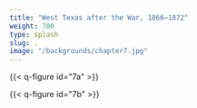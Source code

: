 ```yaml
---
title: "West Texas after the War, 1866–1872"
weight: 700
type: splash
slug: .
image: "/backgrounds/chapter7.jpg"
---
```


{{< q-figure id="7a" >}}

{{< q-figure id="7b" >}}
